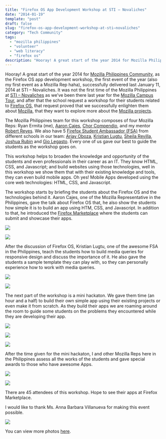 ```yaml
---
title: "Firefox OS App Development Workshop at STI – Novaliches"
date: "2014-01-19"
template: "post"
draft: false
slug: "firefox-os-app-development-workshop-at-sti–novaliches"
category: "Tech Community"
tags:
  - "mozilla philippines"
  - "volunteer"
  - "web literacy"
  - "firefox os"
description: "Hooray! A great start of the year 2014 for Mozilla Philippines Community, as the Firefox OS app development workshop, the first event of the year (also my first event as a Mozilla Rep haha), successfully delivered last January 11, 2014 at STI – Novaliches. It was not the first time of the Mozilla Philippines at STI – Novaliches as we’ve been there last year for the Mozilla Campus Tour, and after that the school request a workshop for their students related to Firefox OS, that request proved that we successfully enlighten them about Mozilla, that they want to explore more about the Mozilla projects."
---
```


Hooray! A great start of the year 2014 for [Mozilla Philippines Community](http://www.mozillaphilippines.org/), as the Firefox OS app development workshop, the first event of the year (also my first event as a Mozilla Rep haha), successfully delivered last January 11, 2014 at STI – Novaliches. It was not the first time of the Mozilla Philippines at [STI – Novaliches](http://www.stinovaliches.net/) as we’ve been there last year for the [Mozilla Campus Tour](https://ryanermita.wordpress.com/2013/09/30/moztour-sti-college-novaliches/), and after that the school request a workshop for their students related to [Firefox OS](http://www.mozilla.org/en-US/firefox/os/), that request proved that we successfully enlighten them about [Mozilla](http://www.mozilla.org/en-US/), that they want to explore more about the [Mozilla projects](http://www.mozilla.org/en-US/products/).

The Mozilla Philippines team for this workshop composes of four Mozilla Reps: Ryan Ermita (me), [Aaron Cajes](http://www.aaroncajes.com/), [Chor Compendio](https://www.facebook.com/mcompendio?fref=ts), and my mentor [Robert Reyes](http://www.bobreyes.com/myblog/). We also have 5 [Firefox Student Ambassador (FSA)](https://www.mozilla.org/en-US/contribute/universityambassadors/) from different schools in our team: [Arjay Oboza](https://twitter.com/YeyArjay), [Kristian Lugtu](https://twitter.com/KristianLugtu), [Sheila Revilla](https://twitter.com/aliehslool), [Joshua Rubin](https://twitter.com/osh03) and [Gio Legasto](https://twitter.com/gioooow). Every one of us gave our best to guide the students as the workshop goes on.

This workshop helps to broaden the knowledge and opportunity of the students and even professionals in their career as an IT. They know HTML, CSS, and Javascript; and build websites using those technologies, well in this workshop we show them that with their existing knowledge and tools, they can even build mobile apps. Oh yes! Mobile Apps developed using the core web technologies: HTML, CSS, and Javascript.

The workshop starts by briefing the students about the Firefox OS and the technologies behind it. Aaron Cajes, one of the Mozilla Representative in the Philippines, gave the talk about Firefox OS that, he also show the students how simple it is to build an app using HTM, CSS, and Javascript.  In addition to that, he introduced the [Firefox Marketplace](https://marketplace.firefox.com/) where the students can submit and showcase their apps.

![](/images/moz-sti-nova/moz-sti-nova-1.jpg)

![](/images/moz-sti-nova/moz-sti-nova-2.jpg)

After the discussion of Firefox OS, Kristian Lugtu, one of the awesome FSA in the Philippines, teach the students how to build media queries for responsive design and discuss the importance of it. He also gave the students a sample template they can play with, so they can personally experience how to work with media queries.

![](/images/moz-sti-nova/moz-sti-nova-3.jpg)

![](/images/moz-sti-nova/moz-sti-nova-4.jpg)

The next part of the workshop is a mini hackaton. We gave them time (an hour and a half) to build their own simple app using their existing projects or even make it from scratch. As they build their apps we are roaming around the room to guide some students on the problems they encountered while they are developing their app.

![](/images/moz-sti-nova/moz-sti-nova-5.jpg)

![](/images/moz-sti-nova/moz-sti-nova-6.jpg)

![](/images/moz-sti-nova/moz-sti-nova-7.jpg)

After the time given for the mini hackaton, I and other Mozilla Reps here in the Philippines assess all the works of the students and gave special awards to those who have awesome Apps.

![](/images/moz-sti-nova/moz-sti-nova-8.jpg)

![](/images/moz-sti-nova/moz-sti-nova-9.jpg)

There are 45 attendees of this workshop. Hope to see their apps at Firefox Marketplace.

I would like to thank Ms. Anna Barbara Villanueva for making this event possible.

![](/images/moz-sti-nova/moz-sti-nova-10.jpg)

You can view more photos [here](http://www.flickr.com/photos/ryanermita/sets/72157639899478893/).